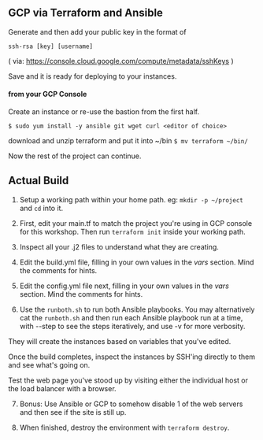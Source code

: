 ## GCP via Terraform and Ansible

Generate and then add your public key in the format of 

`ssh-rsa [key] [username]`

( via: https://console.cloud.google.com/compute/metadata/sshKeys )

Save and it is ready for deploying to your instances.

#### from your GCP Console
Create an instance or re-use the bastion from the first half.
```
$ sudo yum install -y ansible git wget curl <editor of choice>

```
download and unzip terraform and put it into ~/bin
`$ mv terraform ~/bin/`


Now the rest of the project can continue.

## Actual Build

1) Setup a working path within your home path.  eg: `mkdir -p ~/project` and `cd` into it.

2) First, edit your main.tf to match the project you're using in GCP console for this workshop.
Then run `terraform init` inside your working path.

3) Inspect all your .j2 files to understand what they are creating.

4) Edit the build.yml file, filling in your own values in the _vars_ section. Mind the comments for hints.

5) Edit the config.yml file next, filling in your own values in the _vars_ section. Mind the comments for hints.

6) Use the `runboth.sh` to run both Ansible playbooks. You may alternatively cat the `runboth.sh` and then run each Ansible playbook run at a time, with --step to see the steps iteratively, and use -v for more verbosity.


They will create the instances based on variables that you've edited.

Once the build completes, inspect the instances by SSH'ing directly to them and see what's going on.

Test the web page you've stood up by visiting either the individual host or the load balancer with a browser.

7) Bonus: Use Ansible or GCP to somehow disable 1 of the web servers and then see if the site is still up.

8) When finished, destroy the environment with `terraform destroy`. 


